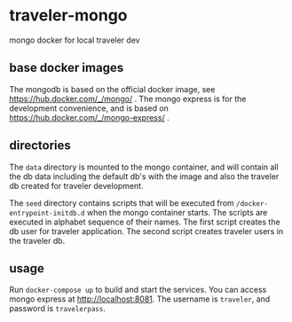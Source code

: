 # traveler-mongo
mongo docker for local traveler dev

## base docker images

The mongodb is based on the official docker image, see https://hub.docker.com/_/mongo/ . The mongo express is for the development convenience, and is based on https://hub.docker.com/_/mongo-express/ .

## directories

The `data` directory is mounted to the mongo container, and will contain all the db data including the default db's with the image and also the traveler db created for traveler development.

The `seed` directory contains scripts that will be executed from `/docker-entrypoint-initdb.d` when the mongo container starts. The scripts are executed in alphabet sequence of their names. The first script creates the db user for traveler application. The second script creates traveler users in the traveler db.

## usage

Run `docker-compose up` to build and start the services. You can access mongo express at <http://localhost:8081>. The username is `traveler`, and password is `travelerpass`.
